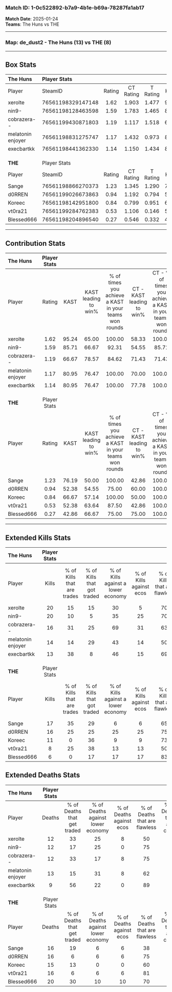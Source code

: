 ### Match ID: 1-0c522892-b7a9-4b1e-b69a-78287fa1ab17  
**Match Date**: 2025-01-24  
**Teams**: The Huns vs THE  

---  

### **Map**: de_dust2 - The Huns (13) vs THE (8)  
---  

## Box Stats  

| **The Huns**      | Player Stats      |        |           |          |       |       |       |         |        |      |     |
| :- | :- | :-: | :-: | :-: | :-: | :-: | :-: | :-: | :-: | :-: | :-: |
| Player            | SteamID           | Rating | CT Rating | T Rating | KAST  |  ADR  | Kills | Assists | Deaths | K/D  | HS% |
| xerolte           | 76561198329147148 |  1.62  |   1.903   |  1.477   | 95.24 | 96.9  |  20   |    7    |   12   | 1.67 | 55  |
| nin9-             | 76561198128463598 |  1.59  |   1.783   |  1.465   | 85.71 | 103.7 |  20   |   12    |   12   | 1.67 | 35  |
| cobrazera--       | 76561199430871803 |  1.19  |   1.117   |  1.518   | 66.67 | 78.8  |  16   |    7    |   12   | 1.33 | 37  |
| melatonin enjoyer | 76561198831275747 |  1.17  |   1.432   |  0.973   | 80.95 | 76.3  |  14   |    6    |   13   | 1.08 | 71  |
| execbartkk        | 76561198441362330 |  1.14  |   1.150   |  1.434   | 80.95 | 56.1  |  13   |    1    |   9    | 1.44 | 53  |
|                   |                   |        |           |          |       |       |       |         |        |      |     |
|                   |                   |        |           |          |       |       |       |         |        |      |     |
|                   |                   |        |           |          |       |       |       |         |        |      |     |
| **THE**           | Player Stats      |        |           |          |       |       |       |         |        |      |     |
| Player            | SteamID           | Rating | CT Rating | T Rating | KAST  |  ADR  | Kills | Assists | Deaths | K/D  | HS% |
| Sange             | 76561198866270373 |  1.23  |   1.345   |  1.290   | 76.19 | 94.8  |  17   |    3    |   16   | 1.06 | 64  |
| d0RREN            | 76561199026673863 |  0.94  |   1.192   |  0.794   | 52.38 | 69.7  |  16   |    4    |   16   | 1.00 | 37  |
| Koreec            | 76561198142951800 |  0.84  |   0.799   |  0.951   | 66.67 | 64.2  |  11   |    2    |   15   | 0.73 | 72  |
| vt0ra21           | 76561199284762383 |  0.53  |   1.106   |  0.146   | 52.38 | 47.1  |   8   |    3    |   16   | 0.50 | 50  |
| Blessed666        | 76561198204896540 |  0.27  |   0.546   |  0.332   | 42.86 | 41.9  |   6   |    5    |   20   | 0.30 | 33  |
---  

## Contribution Stats  

| **The Huns**      | Player Stats |       |                      |                                                        |                           |                                                             |                          |                                                            |
| :- | :-: | :-: | :-: | :-: | :-: | :-: | :-: | :-: |
| Player            |    Rating    | KAST  | KAST leading to win% | % of times you achieve a KAST in your teams won rounds | CT - KAST leading to win% | CT - % of times you achieve a KAST in your teams won rounds | T - KAST leading to win% | T - % of times you achieve a KAST in your teams won rounds |
| xerolte           |     1.62     | 95.24 |        65.00         |                         100.00                         |           58.33           |                           100.00                            |          75.00           |                           100.00                           |
| nin9-             |     1.59     | 85.71 |        66.67         |                         92.31                          |           54.55           |                            85.71                            |          85.71           |                           100.00                           |
| cobrazera--       |     1.19     | 66.67 |        78.57         |                         84.62                          |           71.43           |                            71.43                            |          85.71           |                           100.00                           |
| melatonin enjoyer |     1.17     | 80.95 |        76.47         |                         100.00                         |           70.00           |                           100.00                            |          85.71           |                           100.00                           |
| execbartkk        |     1.14     | 80.95 |        76.47         |                         100.00                         |           77.78           |                           100.00                            |          75.00           |                           100.00                           |
|                   |              |       |                      |                                                        |                           |                                                             |                          |                                                            |
|                   |              |       |                      |                                                        |                           |                                                             |                          |                                                            |
|                   |              |       |                      |                                                        |                           |                                                             |                          |                                                            |
| **THE**           | Player Stats |       |                      |                                                        |                           |                                                             |                          |                                                            |
| Player            |    Rating    | KAST  | KAST leading to win% | % of times you achieve a KAST in your teams won rounds | CT - KAST leading to win% | CT - % of times you achieve a KAST in your teams won rounds | T - KAST leading to win% | T - % of times you achieve a KAST in your teams won rounds |
| Sange             |     1.23     | 76.19 |        50.00         |                         100.00                         |           42.86           |                           100.00                            |          55.56           |                           100.00                           |
| d0RREN            |     0.94     | 52.38 |        54.55         |                         75.00                          |           60.00           |                           100.00                            |          50.00           |                           60.00                            |
| Koreec            |     0.84     | 66.67 |        57.14         |                         100.00                         |           50.00           |                           100.00                            |          62.50           |                           100.00                           |
| vt0ra21           |     0.53     | 52.38 |        63.64         |                         87.50                          |           42.86           |                           100.00                            |          100.00          |                           80.00                            |
| Blessed666        |     0.27     | 42.86 |        66.67         |                         75.00                          |           75.00           |                           100.00                            |          60.00           |                           60.00                            |
---  

## Extended Kills Stats  

| **The Huns**      | Player Stats |                            |                            |                                    |                         |                              |                                 |                                       |                    |           |
| :- | :-: | :-: | :-: | :-: | :-: | :-: | :-: | :-: | :-: | :-: |
| Player            |    Kills     | % of Kills that are trades | % of Kills that got traded | % of Kills against a lower economy | % of Kills against ecos | % of Kills that are flawless | % of Kills that are close duels | % of Kills that are assisted by flash | Pistol Round Kills | AWP Kills |
| xerolte           |      20      |             15             |             15             |                 30                 |            5            |              70              |               15                |                  20                   |         4          |     0     |
| nin9-             |      20      |             10             |             5              |                 35                 |           25            |              70              |               10                |                   5                   |         3          |     9     |
| cobrazera--       |      16      |             31             |             25             |                 69                 |           31            |              63              |                0                |                   0                   |         0          |     2     |
| melatonin enjoyer |      14      |             14             |             29             |                 43                 |           14            |              50              |                7                |                   0                   |         1          |     0     |
| execbartkk        |      13      |             38             |             8              |                 46                 |           15            |              69              |                0                |                  23                   |         2          |     0     |
|                   |              |                            |                            |                                    |                         |                              |                                 |                                       |                    |           |
|                   |              |                            |                            |                                    |                         |                              |                                 |                                       |                    |           |
|                   |              |                            |                            |                                    |                         |                              |                                 |                                       |                    |           |
| **THE**           | Player Stats |                            |                            |                                    |                         |                              |                                 |                                       |                    |           |
| Player            |    Kills     | % of Kills that are trades | % of Kills that got traded | % of Kills against a lower economy | % of Kills against ecos | % of Kills that are flawless | % of Kills that are close duels | % of Kills that are assisted by flash | Pistol Round Kills | AWP Kills |
| Sange             |      17      |             35             |             29             |                 6                  |            6            |              65              |                0                |                   6                   |         1          |     0     |
| d0RREN            |      16      |             25             |             25             |                 25                 |           25            |              75              |                0                |                   0                   |         0          |     6     |
| Koreec            |      11      |             0              |             36             |                 9                  |            9            |              73              |                9                |                   0                   |         4          |     0     |
| vt0ra21           |      8       |             25             |             38             |                 13                 |           13            |              50              |                0                |                  13                   |         0          |     0     |
| Blessed666        |      6       |             0              |             17             |                 17                 |           17            |              83              |                0                |                   0                   |         0          |     4     |
## Extended Deaths Stats  

| **The Huns**      | Player Stats |                             |                                   |                          |                               |                            |                           |               |
| :- | :-: | :-: | :-: | :-: | :-: | :-: | :-: | :-: |
| Player            |    Deaths    | % of Deaths that get traded | % of Deaths against lower economy | % of Deaths against ecos | % of Deaths that are flawless | % of Deaths that are close | % of Deaths while blinded | Deaths to AWP |
| xerolte           |      12      |             33              |                25                 |            8             |              50               |             0              |             8             |       2       |
| nin9-             |      12      |             17              |                25                 |            0             |              75               |             0              |             8             |       3       |
| cobrazera--       |      12      |             33              |                17                 |            8             |              75               |             0              |             0             |       2       |
| melatonin enjoyer |      13      |             15              |                31                 |            8             |              62               |             8              |             0             |       2       |
| execbartkk        |      9       |             56              |                22                 |            0             |              89               |             0              |             0             |       1       |
|                   |              |                             |                                   |                          |                               |                            |                           |               |
|                   |              |                             |                                   |                          |                               |                            |                           |               |
|                   |              |                             |                                   |                          |                               |                            |                           |               |
| **THE**           | Player Stats |                             |                                   |                          |                               |                            |                           |               |
| Player            |    Deaths    | % of Deaths that get traded | % of Deaths against lower economy | % of Deaths against ecos | % of Deaths that are flawless | % of Deaths that are close | % of Deaths while blinded | Deaths to AWP |
| Sange             |      16      |             19              |                 6                 |            6             |              38               |             13             |             6             |       3       |
| d0RREN            |      16      |              6              |                 6                 |            6             |              75               |             6              |            19             |       2       |
| Koreec            |      15      |             13              |                 0                 |            0             |              60               |             7              |             7             |       1       |
| vt0ra21           |      16      |              6              |                 6                 |            6             |              81               |             6              |             6             |       2       |
| Blessed666        |      20      |             30              |                10                 |            10            |              70               |             5              |            10             |       3       |
